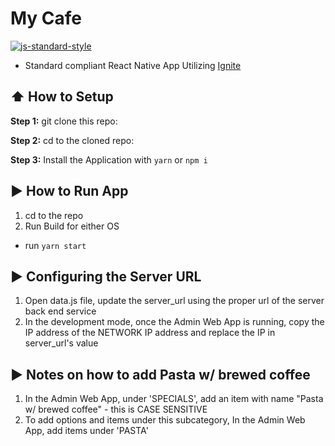 #  My Cafe
[![js-standard-style](https://img.shields.io/badge/code%20style-standard-brightgreen.svg?style=flat)](http://standardjs.com/)

* Standard compliant React Native App Utilizing [Ignite](https://github.com/infinitered/ignite)

## :arrow_up: How to Setup

**Step 1:** git clone this repo:

**Step 2:** cd to the cloned repo:

**Step 3:** Install the Application with `yarn` or `npm i`


## :arrow_forward: How to Run App

1. cd to the repo
2. Run Build for either OS
  * run `yarn start`

## :arrow_forward: Configuring the Server URL
1. Open data.js file, update the server_url using the proper url of the server back end service
2. In the development mode, once the Admin Web App is running, copy the IP address of the NETWORK IP address and replace the IP 
in server_url's value

## :arrow_forward: Notes on how to add Pasta w/ brewed coffee

1. In the Admin Web App, under 'SPECIALS', add an item with name "Pasta w/ brewed coffee" - this is CASE SENSITIVE
2. To add options and items under this subcategory, In the Admin Web App, add items under 'PASTA'